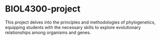 # BIOL4300-project
This project delves into the principles and methodologies of phylogenetics, equipping
students with the necessary skills to explore evolutionary relationships among organisms and
genes.

